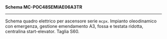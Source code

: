 __Schema MC-POC48SEMIAE06A3TR__

---

Schema quadro elettrico per ascensore serie `mcpx`. Impianto oleodinamico con emergenza, gestione emendamento A3, fossa e testata ridotta, centralina start-elevator.
Taglia S60.
